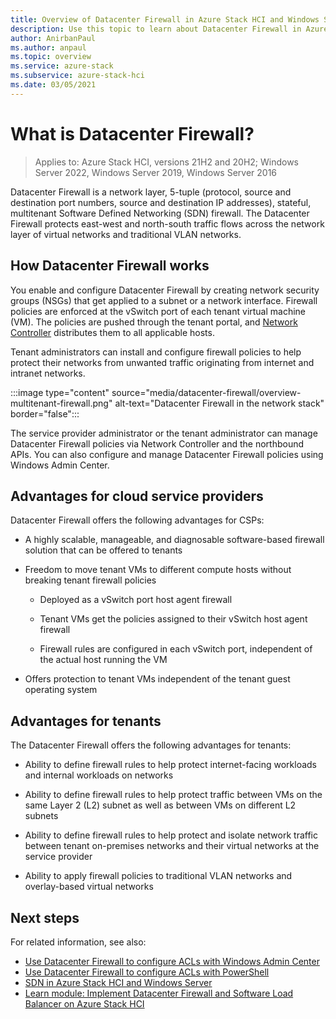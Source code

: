 ```yaml
---
title: Overview of Datacenter Firewall in Azure Stack HCI and Windows Server
description: Use this topic to learn about Datacenter Firewall in Azure Stack HCI and Windows Server.
author: AnirbanPaul
ms.author: anpaul
ms.topic: overview
ms.service: azure-stack
ms.subservice: azure-stack-hci
ms.date: 03/05/2021
---
```


# What is Datacenter Firewall?

> Applies to: Azure Stack HCI, versions 21H2 and 20H2; Windows Server 2022, Windows Server 2019, Windows Server 2016

Datacenter Firewall is a network layer, 5-tuple (protocol, source and destination port numbers, source and destination IP addresses), stateful, multitenant Software Defined Networking (SDN) firewall. The Datacenter Firewall protects east-west and north-south traffic flows across the network layer of virtual networks and traditional VLAN networks.

## How Datacenter Firewall works

You enable and configure Datacenter Firewall by creating network security groups (NSGs) that get applied to a subnet or a network interface. Firewall policies are enforced at the vSwitch port of each tenant virtual machine (VM). The policies are pushed through the tenant portal, and [Network Controller](network-controller-overview.md) distributes them to all applicable hosts.

Tenant administrators can install and configure firewall policies to help protect their networks from unwanted traffic originating from internet and intranet networks.

:::image type="content" source="media/datacenter-firewall/overview-multitenant-firewall.png" alt-text="Datacenter Firewall in the network stack" border="false":::

The service provider administrator or the tenant administrator can manage Datacenter Firewall policies via Network Controller and the northbound APIs. You can also configure and manage Datacenter Firewall policies using Windows Admin Center.

## Advantages for cloud service providers

Datacenter Firewall offers the following advantages for CSPs:

- A highly scalable, manageable, and diagnosable software-based firewall solution that can be offered to tenants

- Freedom to move tenant VMs to different compute hosts without breaking tenant firewall policies

    - Deployed as a vSwitch port host agent firewall

    - Tenant VMs get the policies assigned to their vSwitch host agent firewall

    - Firewall rules are configured in each vSwitch port, independent of the actual host running the VM

- Offers protection to tenant VMs independent of the tenant guest operating system

## Advantages for tenants

The Datacenter Firewall offers the following advantages for tenants:

- Ability to define firewall rules to help protect internet-facing workloads and internal workloads on networks

- Ability to define firewall rules to help protect traffic between VMs on the same Layer 2 (L2) subnet as well as between VMs on different L2 subnets

- Ability to define firewall rules to help protect and isolate network traffic between tenant on-premises networks and their virtual networks at the service provider

- Ability to apply firewall policies to traditional VLAN networks and overlay-based virtual networks

## Next steps

For related information, see also:

- [Use Datacenter Firewall to configure ACLs with Windows Admin Center](../manage/use-datacenter-firewall-windows-admin-center.md)
- [Use Datacenter Firewall to configure ACLs with PowerShell](../manage/use-datacenter-firewall-powershell.md)
- [SDN in Azure Stack HCI and Windows Server](software-defined-networking.md)
- [Learn module: Implement Datacenter Firewall and Software Load Balancer on Azure Stack HCI](/training/modules/implement-firewall-load-balancer/)

